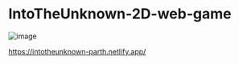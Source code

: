 # IntoTheUnknown-2D-web-game

![image](https://user-images.githubusercontent.com/105568566/219557857-745e3b56-64ab-40cd-84fa-d9e9a947420b.png)

https://intotheunknown-parth.netlify.app/
